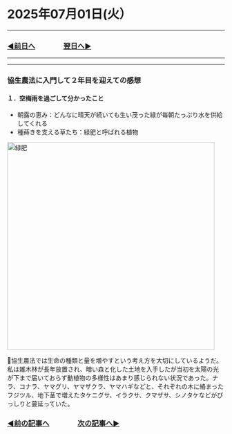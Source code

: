 # 2025年07月01日(火）

---

### [◀️前日へ](https://github.com/yuasys/chatty-journal/blob/main/2025/06/2025-06-３０.md)&emsp;&emsp;&emsp;&emsp;[翌日へ▶️](https://github.com/yuasys/chatty-journal/blob/main/2025/07/2025-07-02.md)

---

---

### 協生農法に入門して２年目を迎えての感想

#### １．空梅雨を過ごして分かったこと

- 朝露の恵み：どんなに晴天が続いても生い茂った緑が毎朝たっぷり水を供給してくれる
- 種蒔きを支える草たち：緑肥と呼ばれる植物
<img src="https://github.com/user-attachments/assets/dc485e59-7348-4bd2-b101-185fe86ff8a5" alt="緑肥" width="480px">

📌協生農法では生命の種類と量を増やすという考え方を大切にしているようだ。私は雑木林が長年放置され、暗い森と化した土地を入手したが当初を太陽の光が下まで届いておらず動植物の多様性はあまり感じられない状況であった。ナラ、コナラ、ヤマグリ、ヤマザクラ、ヤマハギなどと、それぞれの木に絡まったフジツル、地下茎で増えたタケニグサ、イラクサ、クマザサ、シノタケなどがびっしりと蔓延っていた。

### [◀️前の記事へ](https://github.com/yuasys/chatty-journal/blob/main/2025/06/2025-06-03.md)&emsp;&emsp;&emsp;&emsp;[次の記事へ▶️](https://github.com/yuasys/chatty-journal/blob/main/2025/0７/2025-07-01.md)
